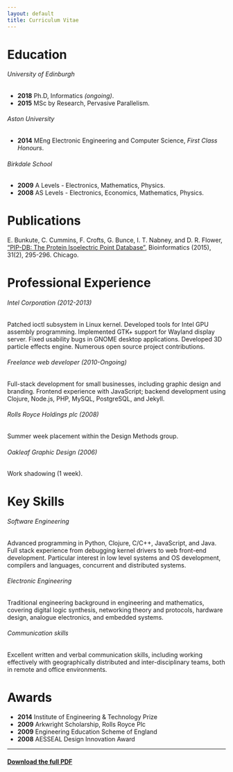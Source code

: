 ```yaml
---
layout: default
title: Curriculum Vitae
---
```


# Education

###### University of Edinburgh

* **2018** Ph.D, Informatics *(ongoing)*.
* **2015** MSc by Research, Pervasive Parallelism.

###### Aston University

* **2014** MEng Electronic Engineering and Computer Science, *First Class Honours*.

###### Birkdale School

* **2009** A Levels - Electronics, Mathematics, Physics.<br/>
* **2008** AS Levels - Electronics, Economics, Mathematics, Physics.

# Publications

E. Bunkute, C. Cummins, F. Crofts, G. Bunce, I. T. Nabney, and
D. R. Flower,
[“PIP-DB: The Protein Isoelectric Point Database”](http://bioinformatics.oxfordjournals.org/content/31/2/295.full?etoc),
Bioinformatics (2015), 31(2), 295-296. Chicago.

# Professional Experience

###### Intel Corporation   (2012-2013)

Patched ioctl subsystem in Linux kernel. Developed tools for Intel GPU
assembly programming. Implemented GTK+ support for Wayland display
server. Fixed usability bugs in GNOME desktop applications. Developed
3D particle effects engine. Numerous open source project
contributions.

###### Freelance web developer (2010-Ongoing)

Full-stack development for small businesses, including graphic design
and branding. Frontend experience with JavaScript; backend development
using Clojure, Node.js, PHP, MySQL, PostgreSQL, and Jekyll.

###### Rolls Royce Holdings plc (2008)

Summer week placement within the Design Methods group.

###### Oakleaf Graphic Design (2006)

Work shadowing (1 week).


# Key Skills

###### Software Engineering

Advanced programming in Python, Clojure, C/C++, JavaScript, and
Java. Full stack experience from debugging kernel drivers to web
front-end development. Particular interest in low level systems and OS
development, compilers and languages, concurrent and distributed
systems.

###### Electronic Engineering

Traditional engineering background in engineering and mathematics,
covering digital logic synthesis, networking theory and protocols,
hardware design, analogue electronics, and embedded systems.

###### Communication skills

Excellent written and verbal communication skills, including working
effectively with geographically distributed and inter-disciplinary
teams, both in remote and office environments.

# Awards

* **2014** Institute of Engineering & Technology Prize
* **2009** Arkwright Scholarship, Rolls Royce Plc
* **2009** Engineering Education Scheme of England
* **2008** AESSEAL Design Innovation Award

----

#### [Download the full PDF](/cv.pdf)

